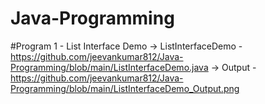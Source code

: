 # Java-Programming

#Program 1 - List Interface Demo
-> ListInterfaceDemo - https://github.com/jeevankumar812/Java-Programming/blob/main/ListInterfaceDemo.java
-> Output - https://github.com/jeevankumar812/Java-Programming/blob/main/ListInterfaceDemo_Output.png
